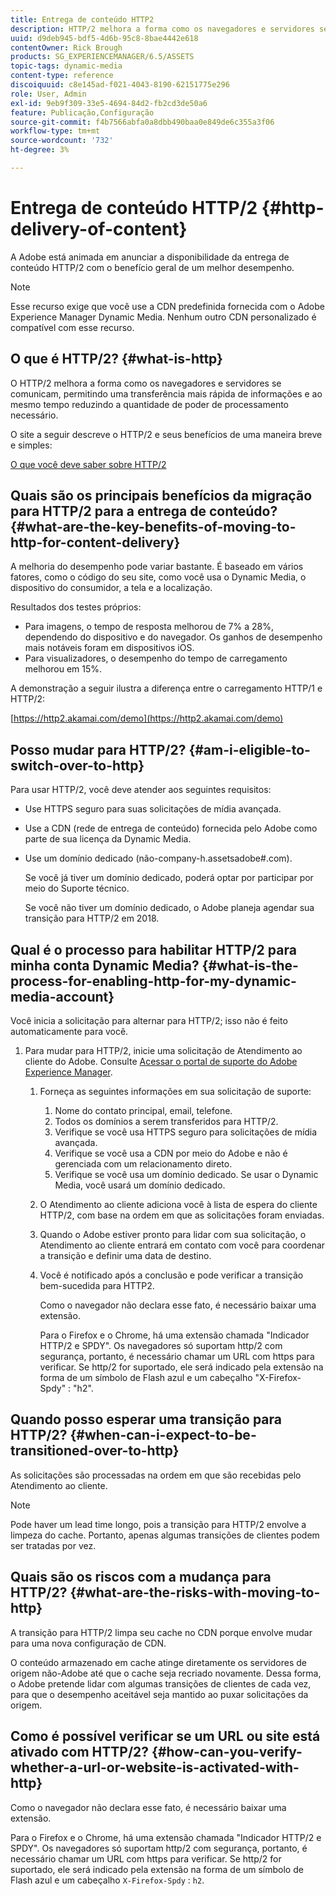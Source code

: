 ```yaml
---
title: Entrega de conteúdo HTTP2
description: HTTP/2 melhora a forma como os navegadores e servidores se comunicam, permitindo uma transferência mais rápida de informações e reduzindo a quantidade de poder de processamento necessário.
uuid: d9deb945-bdf5-4d6b-95c8-8bae4442e618
contentOwner: Rick Brough
products: SG_EXPERIENCEMANAGER/6.5/ASSETS
topic-tags: dynamic-media
content-type: reference
discoiquuid: c8e145ad-f021-4043-8190-62151775e296
role: User, Admin
exl-id: 9eb9f309-33e5-4694-84d2-fb2cd3de50a6
feature: Publicação,Configuração
source-git-commit: f4b7566abfa0a8dbb490baa0e849de6c355a3f06
workflow-type: tm+mt
source-wordcount: '732'
ht-degree: 3%

---
```


# Entrega de conteúdo HTTP/2 {#http-delivery-of-content}

A Adobe está animada em anunciar a disponibilidade da entrega de conteúdo HTTP/2 com o benefício geral de um melhor desempenho.

>[!NOTE]
>
>Esse recurso exige que você use a CDN predefinida fornecida com o Adobe Experience Manager Dynamic Media. Nenhum outro CDN personalizado é compatível com esse recurso.

## O que é HTTP/2? {#what-is-http}

O HTTP/2 melhora a forma como os navegadores e servidores se comunicam, permitindo uma transferência mais rápida de informações e ao mesmo tempo reduzindo a quantidade de poder de processamento necessário.

O site a seguir descreve o HTTP/2 e seus benefícios de uma maneira breve e simples:

[O que você deve saber sobre HTTP/2](https://www.engadget.com/2015-02-24-what-you-need-to-know-about-http-2.html)

## Quais são os principais benefícios da migração para HTTP/2 para a entrega de conteúdo? {#what-are-the-key-benefits-of-moving-to-http-for-content-delivery}

A melhoria do desempenho pode variar bastante. É baseado em vários fatores, como o código do seu site, como você usa o Dynamic Media, o dispositivo do consumidor, a tela e a localização.

Resultados dos testes próprios:

* Para imagens, o tempo de resposta melhorou de 7% a 28%, dependendo do dispositivo e do navegador. Os ganhos de desempenho mais notáveis foram em dispositivos iOS.
* Para visualizadores, o desempenho do tempo de carregamento melhorou em 15%.

A demonstração a seguir ilustra a diferença entre o carregamento HTTP/1 e HTTP/2:

[https://http2.akamai.com/demo](https://http2.akamai.com/demo)

## Posso mudar para HTTP/2? {#am-i-eligible-to-switch-over-to-http}

Para usar HTTP/2, você deve atender aos seguintes requisitos:

* Use HTTPS seguro para suas solicitações de mídia avançada.
* Use a CDN (rede de entrega de conteúdo) fornecida pelo Adobe como parte de sua licença da Dynamic Media.
* Use um domínio dedicado (não-company-h.assetsadobe#.com).

   Se você já tiver um domínio dedicado, poderá optar por participar por meio do Suporte técnico.

   Se você não tiver um domínio dedicado, o Adobe planeja agendar sua transição para HTTP/2 em 2018.

## Qual é o processo para habilitar HTTP/2 para minha conta Dynamic Media? {#what-is-the-process-for-enabling-http-for-my-dynamic-media-account}

Você inicia a solicitação para alternar para HTTP/2; isso não é feito automaticamente para você.

1. Para mudar para HTTP/2, inicie uma solicitação de Atendimento ao cliente do Adobe. Consulte [Acessar o portal de suporte do Adobe Experience Manager](https://helpx.adobe.com/experience-manager/kb/accessing-aem-support-portal.html).

   1. Forneça as seguintes informações em sua solicitação de suporte:

      1. Nome do contato principal, email, telefone.
      1. Todos os domínios a serem transferidos para HTTP/2.
      1. Verifique se você usa HTTPS seguro para solicitações de mídia avançada.
      1. Verifique se você usa a CDN por meio do Adobe e não é gerenciada com um relacionamento direto.
      1. Verifique se você usa um domínio dedicado. Se usar o Dynamic Media, você usará um domínio dedicado.
   1. O Atendimento ao cliente adiciona você à lista de espera do cliente HTTP/2, com base na ordem em que as solicitações foram enviadas.
   1. Quando o Adobe estiver pronto para lidar com sua solicitação, o Atendimento ao cliente entrará em contato com você para coordenar a transição e definir uma data de destino.
   1. Você é notificado após a conclusão e pode verificar a transição bem-sucedida para HTTP2.

      Como o navegador não declara esse fato, é necessário baixar uma extensão.

      Para o Firefox e o Chrome, há uma extensão chamada &quot;Indicador HTTP/2 e SPDY&quot;. Os navegadores só suportam http/2 com segurança, portanto, é necessário chamar um URL com https para verificar. Se http/2 for suportado, ele será indicado pela extensão na forma de um símbolo de Flash azul e um cabeçalho &quot;X-Firefox-Spdy&quot; : &quot;h2&quot;.


## Quando posso esperar uma transição para HTTP/2? {#when-can-i-expect-to-be-transitioned-over-to-http}

As solicitações são processadas na ordem em que são recebidas pelo Atendimento ao cliente.

>[!NOTE]
>
>Pode haver um lead time longo, pois a transição para HTTP/2 envolve a limpeza do cache. Portanto, apenas algumas transições de clientes podem ser tratadas por vez.

## Quais são os riscos com a mudança para HTTP/2? {#what-are-the-risks-with-moving-to-http}

A transição para HTTP/2 limpa seu cache no CDN porque envolve mudar para uma nova configuração de CDN.

O conteúdo armazenado em cache atinge diretamente os servidores de origem não-Adobe até que o cache seja recriado novamente. Dessa forma, o Adobe pretende lidar com algumas transições de clientes de cada vez, para que o desempenho aceitável seja mantido ao puxar solicitações da origem.

## Como é possível verificar se um URL ou site está ativado com HTTP/2? {#how-can-you-verify-whether-a-url-or-website-is-activated-with-http}

Como o navegador não declara esse fato, é necessário baixar uma extensão.

Para o Firefox e o Chrome, há uma extensão chamada &quot;Indicador HTTP/2 e SPDY&quot;. Os navegadores só suportam http/2 com segurança, portanto, é necessário chamar um URL com https para verificar. Se http/2 for suportado, ele será indicado pela extensão na forma de um símbolo de Flash azul e um cabeçalho `X-Firefox-Spdy` : `h2`.

